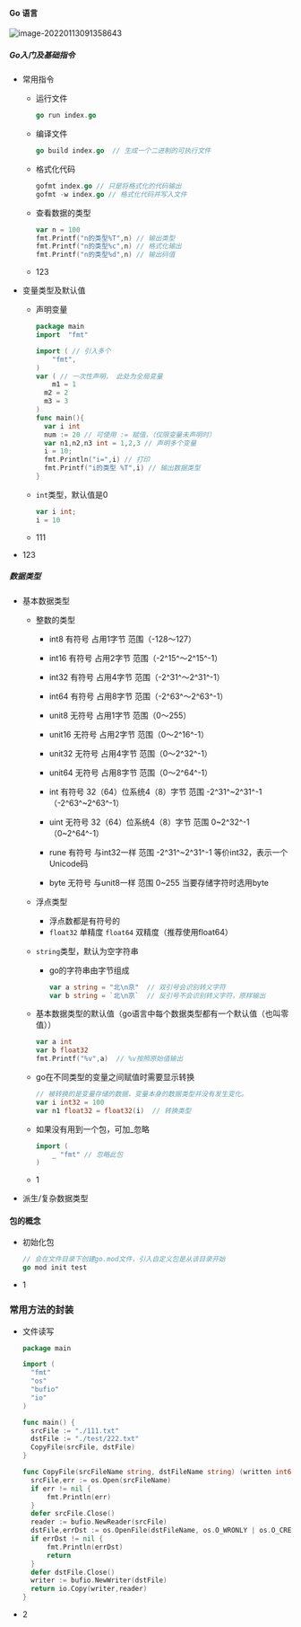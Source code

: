 #### Go 语言

![image-20220113091358643](../../imgs/image-20220113091358643.png)

##### Go入门及基础指令

- 常用指令

  - 运行文件

    ```go
    go run index.go
    ```

  - 编译文件

    ```go
    go build index.go  // 生成一个二进制的可执行文件
    ```

  - 格式化代码

    ```go
    gofmt index.go // 只是将格式化的代码输出
    gofmt -w index.go // 格式化代码并写入文件
    ```

  - 查看数据的类型

    ```go
    var n = 100
    fmt.Printf("n的类型%T",n) // 输出类型
    fmt.Printf("n的类型%c",n) // 格式化输出
    fmt.Printf("n的类型%d",n) // 输出码值
    ```

    

  - 123

- 变量类型及默认值

  - 声明变量

    ```go
    package main
    import  "fmt"
    
    import ( // 引入多个
    	"fmt",
    )
    var ( // 一次性声明， 此处为全局变量
    	m1 = 1
      m2 = 2
      m3 = 3
    )
    func main(){
      var i int
      num := 20 // 可使用 := 赋值，（仅限变量未声明时）
      var n1,n2,n3 int = 1,2,3 // 声明多个变量
      i = 10;
      fmt.Println("i=",i) // 打印
      fmt.Printf("i的类型 %T",i) // 输出数据类型
    }
    ```

  - `int`类型，默认值是0

    ````go
    var i int;
    i = 10
    ````

  - 111

- 123

##### 数据类型

- 基本数据类型

  - 整数的类型

    - int8     有符号  占用1字节  范围（-128～127）
    - int16   有符号  占用2字节  范围（-2^15^～2^15^-1）
    - int32   有符号  占用4字节  范围（-2^31^～2^31^-1）
    - int64   有符号  占用8字节  范围（-2^63^～2^63^-1）

    - unit8   无符号  占用1字节    范围（0～255）
    - unit16 无符号  占用2字节    范围（0～2^16^-1）
    - unit32 无符号  占用4字节    范围（0～2^32^-1）
    - unit64 无符号  占用8字节    范围（0～2^64^-1）
    - int  有符号  32（64）位系统4（8）字节  范围 -2^31^~2^31^-1（-2^63^~2^63^-1）
    - uint  无符号  32（64）位系统4（8）字节  范围 0~2^32^-1（0~2^64^-1）
    - rune  有符号  与int32一样  范围 -2^31^~2^31^-1  等价int32，表示一个Unicode码
    - byte  无符号  与unit8一样  范围 0~255  当要存储字符时选用byte

  - 浮点类型

    - 浮点数都是有符号的
    - `float32`  单精度  `float64` 双精度（推荐使用float64）

  - `string`类型，默认为空字符串

    - go的字符串由字节组成

      ```go
      var a string = "北\n京"  // 双引号会识别转义字符
      var b string = `北\n京`  // 反引号不会识别转义字符，原样输出
      ```

  - 基本数据类型的默认值（go语言中每个数据类型都有一个默认值（也叫零值））

    ```go
    var a int
    var b float32
    fmt.Printf("%v",a)  // %v按照原始值输出
    ```

  - go在不同类型的变量之间赋值时需要显示转换

    ```go
    // 被转换的是变量存储的数据，变量本身的数据类型并没有发生变化。
    var i int32 = 100
    var n1 float32 = float32(i)  // 转换类型
    ```

  - 如果没有用到一个包，可加_忽略

    ```go
    import (
    	_ "fmt" // 忽略此包
    )
    ```

    

  - 1

- 派生/复杂数据类型

#### 包的概念

- 初始化包

  ```go
  // 会在文件目录下创建go.mod文件，引入自定义包是从该目录开始
  go mod init test
  ```

- 1

### 常用方法的封装

- 文件读写

  ```go
  package main
  
  import (
  	"fmt"
  	"os"
  	"bufio"
  	"io"
  )
  
  func main() {
  	srcFile := "./111.txt"
  	dstFile := "./test/222.txt"
  	CopyFile(srcFile, dstFile)
  }
  
  func CopyFile(srcFileName string, dstFileName string) (written int64,err error) {
  	srcFile,err := os.Open(srcFileName)
  	if err != nil {
  		fmt.Println(err)
  	}
  	defer srcFile.Close()
  	reader := bufio.NewReader(srcFile)
  	dstFile,errDst := os.OpenFile(dstFileName, os.O_WRONLY | os.O_CREATE, 0666)
  	if errDst != nil {
  		fmt.Println(errDst)
  		return
  	}
  	defer dstFile.Close()
  	writer := bufio.NewWriter(dstFile)
  	return io.Copy(writer,reader)  
  }
  ```

  

- 2

